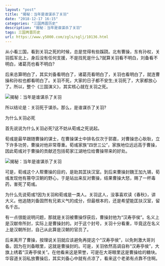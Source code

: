 ```yaml
---
layout: "post"
title: "揭秘：当年是谁谋杀了关羽"
date: "2018-12-17 16:15"
categories: "三国两晋历史"
description: "揭秘：当年是谁谋杀了关羽"
tags: 三国两晋历史
url: https://www.y5000.com/zgls/sglj/10136.html
---
```






从小看三国，看到关羽之死的时候，总是觉得有些蹊跷。北有曹操，东有孙权，关羽孤军北上，身后没有任何支援，不是找死是什么?就算关羽看不明白，刘备看不明白，诸葛亮也看不明白?

后来总算明白了，其实刘备看明白了，诸葛亮看明白了，关羽也看明白了，就连曹操和孙权也都看明白了。关羽不死，大家的日子都不安生;关羽死了，大家都放心了。所以，整个《三国演义》，其实核心就在关羽之死。

![揭秘：当年是谁谋杀了关羽](/uploads/allimg/170111/6-1F11111330B20.JPG)

所以结论是：关羽死于谋杀。那么，是谁谋杀了关羽?

为什么关羽必死

首先说说为什么关羽必死?这不妨从荀彧之死说起。

荀彧是最早跟随曹操的谋士，在曹操谋士中排名仅次于郭嘉，对曹操忠心耿耿，立下许多功劳，曹操对他非常尊重。荀彧家族“四世三公”，家族地位远远高于曹操，因此荀彧对于曹操的贡献还包括荀家江湖地位给曹操带来的好处。

![揭秘：当年是谁谋杀了关羽](/uploads/allimg/170111/6-1F11111340N40.JPG)

可是，荀彧这个人帮曹操的目的，是助其匡扶汉室。到后来曹操封魏王加九锡，荀彧发现他有篡夺汉朝的野心，于是站出来反对曹操，结果曹操大怒，赐了一杯毒药，害死了荀彧。

为什么先说荀彧?因为关羽和荀彧是一类人。关羽这人，没事喜欢读《春秋》，讲大义。他追随刘备固然有兄弟义气的成分，但最根本的，还是希望能匡扶汉室，留名千古。

有一点很能说明问题，那就是关羽被曹操俘获后，曹操封他为“汉寿亭侯”。名义上是汉献帝所封，实际上是曹操封的。对于这个封号，关羽十分看重，毕竟这在名义上是汉朝所封，自己从此算是汉朝的官员了。

后来离开了曹操，按理说关羽就应该避免再提这个“汉寿亭侯”，以免刺激大哥刘备。因为在刘备眼里，这就是曹操封的。可是，关羽依然高调自称“汉寿亭侯”，大旗上绣着“汉寿亭侯关”。在他看来这是荣誉，可是在大哥眼里这是曹操给的糖块。华容道关羽私放曹操后，其实刘备心中就有点凉了，看来这个老弟有点靠不住啊。
